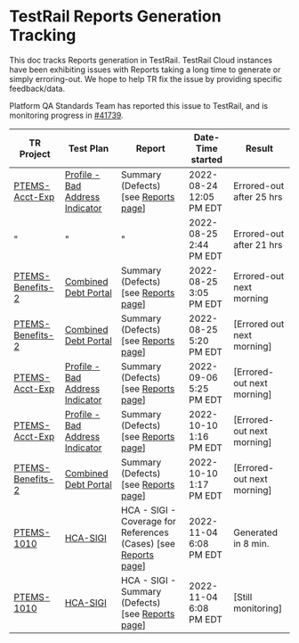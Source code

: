 # TestRail Reports Generation Tracking

This doc tracks Reports generation in TestRail. TestRail Cloud instances have been exhibiting issues with Reports taking a long time to generate or simply erroring-out. We hope to help TR fix the issue by providing specific feedback/data.

Platform QA Standards Team has reported this issue to TestRail, and is monitoring progress in [#41739](https://github.com/department-of-veterans-affairs/va.gov-team/issues/41739).

| TR Project                                                                     | Test Plan                                                                                 | Report                                                                                            | Date-Time started       | Result                   |
| ------------------------------------------------------------------------------ | ----------------------------------------------------------------------------------------- | ------------------------------------------------------------------------------------------------- | ----------------------- | ------------------------ |
| [PTEMS-Acct-Exp](https://dsvavsp.testrail.io/index.php?/projects/overview/4)   | [Profile - Bad Address Indicator](https://dsvavsp.testrail.io/index.php?/plans/view/3361) | Summary (Defects) [see [Reports page](https://dsvavsp.testrail.io/index.php?/reports/overview/7)] | 2022-08-24 12:05 PM EDT | Errored-out after 25 hrs |
| "                                                                              | "                                                                                         | "                                                                                                 | 2022-08-25 2:44 PM EDT  | Errored-out after 21 hrs |
| [PTEMS-Benefits-2](https://dsvavsp.testrail.io/index.php?/projects/overview/7) | [Combined Debt Portal](https://dsvavsp.testrail.io/index.php?/plans/view/3284)            | Summary (Defects) [see [Reports page](https://dsvavsp.testrail.io/index.php?/reports/overview/7)] | 2022-08-25 3:05 PM EDT  | Errored-out next morning |
| [PTEMS-Benefits-2](https://dsvavsp.testrail.io/index.php?/projects/overview/7) | [Combined Debt Portal](https://dsvavsp.testrail.io/index.php?/plans/view/3284)            | Summary (Defects) [see [Reports page](https://dsvavsp.testrail.io/index.php?/reports/overview/7)] | 2022-08-25 5:20 PM EDT  | [Errored out next morning]       |
| [PTEMS-Acct-Exp](https://dsvavsp.testrail.io/index.php?/projects/overview/4)   | [Profile - Bad Address Indicator](https://dsvavsp.testrail.io/index.php?/plans/view/3361) | Summary (Defects) [see [Reports page](https://dsvavsp.testrail.io/index.php?/reports/overview/7)] | 2022-09-06 5:25 PM EDT  | [Errored-out next morning]       |
| [PTEMS-Acct-Exp](https://dsvavsp.testrail.io/index.php?/projects/overview/4)   | [Profile - Bad Address Indicator](https://dsvavsp.testrail.io/index.php?/plans/view/3361) | Summary (Defects) [see [Reports page](https://dsvavsp.testrail.io/index.php?/reports/overview/7)] | 2022-10-10 1:16 PM EDT  | [Errored-out next morning] |
| [PTEMS-Benefits-2](https://dsvavsp.testrail.io/index.php?/projects/overview/7) | [Combined Debt Portal](https://dsvavsp.testrail.io/index.php?/plans/view/3284)            | Summary (Defects) [see [Reports page](https://dsvavsp.testrail.io/index.php?/reports/overview/7)] | 2022-10-10 1:17 PM EDT  | [Errored-out next morning] |
| [PTEMS-1010](https://dsvavsp.testrail.io/index.php?/projects/overview/10) | [HCA-SIGI](https://dsvavsp.testrail.io/index.php?/plans/view/3565)            | HCA - SIGI - Coverage for References (Cases) [see [Reports page](https://dsvavsp.testrail.io/index.php?/reports/overview/10)] | 2022-11-04 6:08 PM EDT  | Generated in 8 min. |
| [PTEMS-1010](https://dsvavsp.testrail.io/index.php?/projects/overview/10) | [HCA-SIGI](https://dsvavsp.testrail.io/index.php?/plans/view/3565)            | HCA - SIGI - Summary (Defects) [see [Reports page](https://dsvavsp.testrail.io/index.php?/reports/overview/10)] | 2022-11-04 6:08 PM EDT  | [Still monitoring] |
